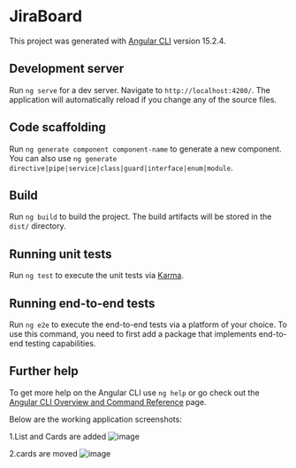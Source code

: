 # JiraBoard

This project was generated with [Angular CLI](https://github.com/angular/angular-cli) version 15.2.4.

## Development server

Run `ng serve` for a dev server. Navigate to `http://localhost:4200/`. The application will automatically reload if you change any of the source files.

## Code scaffolding

Run `ng generate component component-name` to generate a new component. You can also use `ng generate directive|pipe|service|class|guard|interface|enum|module`.

## Build

Run `ng build` to build the project. The build artifacts will be stored in the `dist/` directory.

## Running unit tests

Run `ng test` to execute the unit tests via [Karma](https://karma-runner.github.io).

## Running end-to-end tests

Run `ng e2e` to execute the end-to-end tests via a platform of your choice. To use this command, you need to first add a package that implements end-to-end testing capabilities.

## Further help

To get more help on the Angular CLI use `ng help` or go check out the [Angular CLI Overview and Command Reference](https://angular.io/cli) page.

Below are the working application screenshots:

1.List and Cards are added
![image](https://user-images.githubusercontent.com/68510133/229370749-c91337e1-9ee1-4528-b66a-fb7d9717e5e4.png)

2.cards are moved
![image](https://user-images.githubusercontent.com/68510133/229370870-93c8ae5f-7422-4ec8-90f2-2eff5fa91f21.png)

